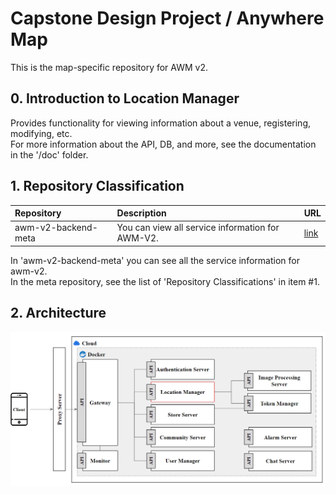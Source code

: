 # Capstone Design Project / Anywhere Map
This is the map-specific repository for AWM v2.

## 0. Introduction to Location Manager
Provides functionality for viewing information about a venue, registering, modifying, etc.  
For more information about the API, DB, and more, see the documentation in the '/doc' folder.

## 1. Repository Classification
|Repository|Description|URL|
|:---|:---|:---|
|awm-v2-backend-meta|You can view all service information for AWM-V2.|[link](https://github.com/ahr-i/awm-v2-backend-meta)|

In 'awm-v2-backend-meta' you can see all the service information for awm-v2.  
In the meta repository, see the list of 'Repository Classifications' in item #1.

## 2. Architecture
![msa_architecture](./doc/file/image/readme_2.png)
<!--![msa_service](./doc/file/image/readme_2_1.png)-->
